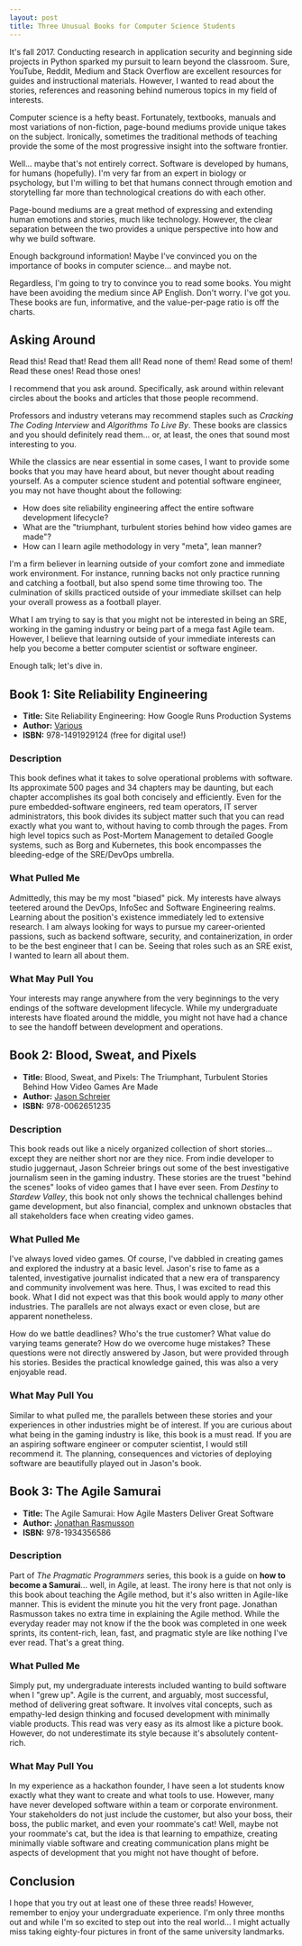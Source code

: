```yaml
---
layout: post
title: Three Unusual Books for Computer Science Students
---
```


It's fall 2017.
Conducting research in application security and beginning side projects in Python sparked my pursuit to learn beyond the classroom.
Sure, YouTube, Reddit, Medium and Stack Overflow are excellent resources for guides and instructional materials.
However, I wanted to read about the stories, references and reasoning behind numerous topics in my field of interests.

Computer science is a hefty beast.
Fortunately, textbooks, manuals and most variations of non-fiction, page-bound mediums provide unique takes on the subject.
Ironically, sometimes the traditional methods of teaching provide the some of the most progressive insight into the software frontier.

Well... maybe that's not entirely correct.
Software is developed by humans, for humans (hopefully).
I'm very far from an expert in biology or psychology, but I'm willing to bet that humans connect through emotion and storytelling far more than technological creations do with each other.

Page-bound mediums are a great method of expressing and extending human emotions and stories, much like technology.
However, the clear separation between the two provides a unique perspective into how and why we build software.

Enough background information!
Maybe I've convinced you on the importance of books in computer science... and maybe not.

Regardless, I'm going to try to convince you to read some books.
You might have been avoiding the medium since AP English.
Don't worry. I've got you.
These books are fun, informative, and the value-per-page ratio is off the charts.

## Asking Around

Read this! Read that! Read them all! Read none of them! Read some of them! Read these ones! Read those ones!

I recommend that you ask around.
Specifically, ask around within relevant circles about the books and articles that those people recommend.

Professors and industry veterans may recommend staples such as *Cracking The Coding Interview* and *Algorithms To Live By*.
These books are classics and you should definitely read them... or, at least, the ones that sound most interesting to you.

While the classics are near essential in some cases, I want to provide some books that you may have heard about, but never thought about reading yourself.
As a computer science student and potential software engineer, you may not have thought about the following:

- How does site reliability engineering affect the entire software development lifecycle?
- What are the "triumphant, turbulent stories behind how video games are made"?
- How can I learn agile methodology in very "meta", lean manner? 

I'm a firm believer in learning outside of your comfort zone and immediate work environment.
For instance, running backs not only practice running and catching a football, but also spend some time throwing too.
The culmination of skills practiced outside of your immediate skillset can help your overall prowess as a football player.

What I am trying to say is that you might not be interested in being an SRE, working in the gaming industry or being part of a mega fast Agile team.
However, I believe that learning outside of your immediate interests can help you become a better computer scientist or software engineer.

Enough talk; let's dive in.

## Book 1: Site Reliability Engineering

- **Title:** Site Reliability Engineering: How Google Runs Production Systems
- **Author:** [Various](https://landing.google.com/sre/books/)
- **ISBN:** 978-1491929124 (free for digital use!)

### Description

This book defines what it takes to solve operational problems with software.
Its approximate 500 pages and 34 chapters may be daunting, but each chapter accomplishes its goal both concisely and efficiently.
Even for the pure embedded-software engineers, red team operators, IT server administrators, this book divides its subject matter such that you can read exactly what you want to, without having to comb through the pages.
From high level topics such as Post-Mortem Management to detailed Google systems, such as Borg and Kubernetes, this book encompasses the bleeding-edge of the SRE/DevOps umbrella.

### What Pulled Me

Admittedly, this may be my most "biased" pick.
My interests have always teetered around the DevOps, InfoSec and Software Engineering realms.
Learning about the position's existence immediately led to extensive research.
I am always looking for ways to pursue my career-oriented passions, such as backend software, security, and containerization, in order to be the best engineer that I can be.
Seeing that roles such as an SRE exist, I wanted to learn all about them.

### What May Pull You

Your interests may range anywhere from the very beginnings to the very endings of the software development lifecycle.
While my undergraduate interests have floated around the middle, you might not have had a chance to see the handoff between development and operations.

## Book 2: Blood, Sweat, and Pixels

- **Title:** Blood, Sweat, and Pixels: The Triumphant, Turbulent Stories Behind How Video Games Are Made
- **Author:** [Jason Schreier](https://twitter.com/jasonschreier)
- **ISBN:** 978-0062651235

### Description

This book reads out like a nicely organized collection of short stories... except they are neither short nor are they nice.
From indie developer to studio juggernaut, Jason Schreier brings out some of the best investigative journalism seen in the gaming industry.
These stories are the truest "behind the scenes" looks of video games that I have ever seen.
From *Destiny* to *Stardew Valley*, this book not only shows the technical challenges behind game development, but also financial, complex and unknown obstacles that all stakeholders face when creating video games.

### What Pulled Me

I've always loved video games.
Of course, I've dabbled in creating games and explored the industry at a basic level.
Jason's rise to fame as a talented, investigative journalist indicated that a new era of transparency and community involvement was here.
Thus, I was excited to read this book.
What I did not expect was that this book would apply to *many* other industries.
The parallels are not always exact or even close, but are apparent nonetheless.

How do we battle deadlines? Who's the true customer? What value do varying teams generate? How do we overcome huge mistakes?
These questions were not directly answered by Jason, but were provided through his stories.
Besides the practical knowledge gained, this was also a very enjoyable read.

### What May Pull You

Similar to what pulled me, the parallels between these stories and your experiences in other industries might be of interest.
If you are curious about what being in the gaming industry is like, this book is a must read.
If you are an aspiring software engineer or computer scientist, I would still recommend it.
The planning, consequences and victories of deploying software are beautifully played out in Jason's book.

## Book 3: The Agile Samurai

- **Title:** The Agile Samurai: How Agile Masters Deliver Great Software
- **Author:** [Jonathan Rasmusson](https://twitter.com/jrasmusson)
- **ISBN:** 978-1934356586

### Description

Part of *The Pragmatic Programmers* series, this book is a guide on **how to become a Samurai**... well, in Agile, at least.
The irony here is that not only is this book about teaching the Agile method, but it's also written in Agile-like manner.
This is evident the minute you hit the very front page.
Jonathan Rasmusson takes no extra time in explaining the Agile method.
While the everyday reader may not know if the the book was completed in one week sprints, its content-rich, lean, fast, and pragmatic style are like nothing I've ever read.
That's a great thing.

### What Pulled Me

Simply put, my undergraduate interests included wanting to build software when I "grew up".
Agile is the current, and arguably, most successful, method of delivering great software.
It involves vital concepts, such as empathy-led design thinking and focused development with minimally viable products.
This read was very easy as its almost like a picture book.
However, do not underestimate its style because it's absolutely content-rich.

### What May Pull You

In my experience as a hackathon founder, I have seen a lot students know exactly what they want to create and what tools to use.
However, many have never developed software within a team or corporate environment.
Your stakeholders do not just include the customer, but also your boss, their boss, the public market, and even your roommate's cat!
Well, maybe not your roommate's cat, but the idea is that learning to empathize, creating minimally viable software and creating communication plans might be aspects of development that you might not have thought of before.

## Conclusion

I hope that you try out at least one of these three reads!
However, remember to enjoy your undergraduate experience.
I'm only three months out and while I'm so excited to step out into the real world... I might actually miss taking eighty-four pictures in front of the same university landmarks.
